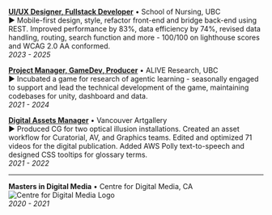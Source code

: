 [**UI/UX Designer, Fullstack Developer**](./projects/caps-cpca-webapp) • School of Nursing, UBC  
► Mobile-first design, style, refactor front-end and bridge back-end using REST. Improved performance by 83%, data efficiency by 74%, revised data handling, routing, search function and more - 100/100 on lighthouse scores and WCAG 2.0 AA conformed.  
_2023 - 2025_

[**Project Manager, GameDev, Producer**](./projects/alive-investigator) • ALIVE Research, UBC  
► Incubated a game for research of agentic learning - seasonally engaged to support and lead the technical development of the game, maintaining codebases for unity, dashboard and data.  
_2021 - 2024_

[**Digital Assets Manager**](./projects/the-imitation-game) • Vancouver Artgallery  
► Produced CG for two optical illusion installations. Created an asset workflow for Curatorial, AV, and Graphics teams. Edited and optimized 71 videos for the digital publication. Added AWS Polly text-to-speech and designed CSS tooltips for glossary terms.  
_2021 - 2022_

---

**Masters in Digital Media** • Centre for Digital Media, CA
![Centre for Digital Media Logo](https://dxncrv.github.io/v3-react-portfolio/assets/Insignias.0c65ca2b.png)  
_2020 - 2021_